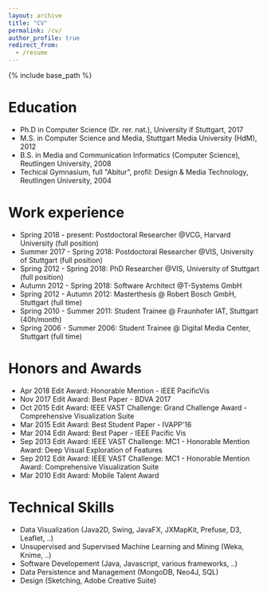 ```yaml
---
layout: archive
title: "CV"
permalink: /cv/
author_profile: true
redirect_from:
  - /resume
---
```


{% include base_path %}

Education
======

* Ph.D in Computer Science (Dr. rer. nat.), University if Stuttgart, 2017 
* M.S. in Computer Science and Media, Stuttgart Media University (HdM), 2012
* B.S. in Media and Communication Informatics (Computer Science), Reutlingen University, 2008
* Techical Gymnasium, full "Abitur", profil: Design & Media Technology, Reutlingen University, 2004

Work experience
======
* Spring 2018 - present: Postdoctoral Researcher @VCG, Harvard University (full position)
* Summer 2017 - Spring 2018: Postdoctoral Researcher @VIS, University of Stuttgart (full position)
* Spring 2012 - Spring 2018: PhD Researcher  @VIS, University of Stuttgart (full position)
* Autumn 2012 - Spring 2018: Software Architect @T-Systems GmbH
* Spring 2012 - Autumn 2012: Masterthesis @ Robert Bosch GmbH, Stuttgart (full time)
* Spring 2010 - Summer 2011: Student Trainee @ Fraunhofer IAT, Stuttgart (40h/month)
* Spring 2006 - Summer 2006: Student Trainee @ Digital Media Center, Stuttgart (full time)


Honors and Awards
======
* Apr 2018 Edit Award: Honorable Mention - IEEE PacificVis
* Nov 2017 Edit Award: Best Paper - BDVA 2017
* Oct 2015 Edit Award: IEEE VAST Challenge: Grand Challenge Award - Comprehensive Visualization Suite
* Mar 2015 Edit Award: Best Student Paper - IVAPP'16
* Mar 2014 Edit Award: Best Paper - IEEE Pacific Vis
* Sep 2013 Edit Award: IEEE VAST Challenge: MC1 - Honorable Mention Award: Deep Visual Exploration of Features
* Sep 2012 Edit Award: IEEE VAST Challenge: MC1 - Honorable Mention Award: Comprehensive Visualization Suite
* Mar 2010 Edit Award: Mobile Talent Award

Technical Skills
======
* Data Visualization (Java2D, Swing, JavaFX, JXMapKit, Prefuse, D3, Leaflet, ..)
* Unsupervised and Supervised Machine Learning and Mining (Weka, Knime, ..)
* Software Developement (Java, Javascript, various frameworks, ..)
* Data Persistence and Management (MongoDB, Neo4J, SQL)
* Design (Sketching, Adobe Creative Suite)

